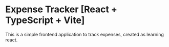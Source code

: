 # Expense Tracker [React + TypeScript + Vite]

This is a simple frontend application to track expenses, created as learning react.
